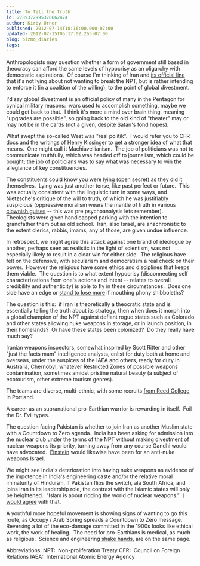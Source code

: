 ```yaml
---
title: To Tell the Truth
id: 2789372995376662474
author: Kirby Urner
published: 2012-07-14T18:16:00.000-07:00
updated: 2012-07-15T06:17:02.265-07:00
blog: bizmo_diaries
tags: 
---
```


Anthropologists may question whether a form of government still based in theocracy can afford the same levels of hypocrisy as an oligarchy with democratic aspirations.  Of course I'm thinking of Iran and [its official line](http://www.csmonitor.com/World/Middle-East/2010/0504/NPT-101-Is-Iran-violating-the-nuclear-treaty) that it's not lying about not wanting to break the NPT, but is rather intending to enforce it (in a coalition of the willing), to the point of global divestment.

I'd say global divestment is an official policy of many in the Pentagon for cynical military reasons:  wars used to accomplish something, maybe we could get back to that.  I think it's more a mind over brain thing, meaning "upgrades are possible", so going back to the old kind of "theater" may or may not be in the cards (not a given, despite Satan's fond hopes).

What swept the so-called West was "real politik".  I would refer you to CFR docs and the writings of Henry Kissinger to get a stronger idea of what that means.  One might call it Machiavellianism.  The job of politicians was not to communicate truthfully, which was handed off to journalism, which could be bought; the job of politicians was to say what was necessary to win the allegiance of key constituencies.

The constituents could know you were lying (open secret) as they did it themselves.  Lying was just another tense, like past perfect or future.  This was actually consistent with the linguistic turn in some ways, and Nietzsche's critique of the will to truth, of which he was justifiably suspicious (oppressive moralism wears the mantle of truth in various [clownish guises](http://worldgame.blogspot.com/2004/12/team-america-world-police-movie-review_04.html) -- this was pre psychoanalysis lets remember).  Theologists were given handicapped parking with the intention to grandfather them out as old school.  Iran, also Israel, are anachronistic to the extent clerics, rabbis, imams, any of those, are given undue influence.

In retrospect, we might agree this attack against one brand of ideologue by another, perhaps seen as realistic in the light of scientism, was not especially likely to result in a clear win for either side.  The religious have felt on the defensive, with secularism and democratism a real check on their power.  However the religious have some ethics and disciplines that keeps them viable.  The question is to what extent hypocrisy (disconnecting self characterizations from one's actions and intent -- relates to overall credibility and authenticity) is able to fly in these circumstances.  Does one side have an edge or [stand to lose more](http://controlroom.blogspot.com/2008/07/psy-war-whos-losing.html) if mouthing phony shibboleths?

The question is this:  if Iran is theoretically a theocratic state and is essentially telling the truth about its strategy, then when does it morph into a global champion of the NPT against defiant rogue states such as Colorado and other states allowing nuke weapons in storage, or in launch position, in their homelands?  Or have these states been colonized?  Do they really have much say?

Iranian weapons inspectors, somewhat inspired by Scott Ritter and other "just the facts mam" intelligence analysts, enlist for duty both at home and overseas, under the auspices of the IAEA and others, ready for duty in Australia, Chernobyl, whatever Restricted Zones of possible weapons contamination, sometimes amidst pristine natural beauty (a subject of ecotourism, other extreme tourism genres).

The teams are diverse, multi-ethnic, with some recruits [from Reed College](http://controlroom.blogspot.com/2011/03/stewart-brand-at-reed-college.html) in Portland.

A career as an supranational pro-Earthian warrior is rewarding in itself.  Foil the Dr. Evil types.

The question facing Pakistan is whether to join Iran as another Muslim state with a Countdown to Zero agenda.  India has been asking for admission into the nuclear club under the terms of the NPT without making divestment of nuclear weapons its priority, turning away from any course Gandhi would have advocated.  [Einstein](http://worldgame.blogspot.com/2010/07/einstein-omsi.html) would likewise have been for an anti-nuke weapons Israel.

We might see India's deterioration into having nuke weapons as evidence of the impotence in India's engineering caste and/or the relative moral immaturity of Hinduism. If Pakistan flips the switch, ala South Africa, and joins Iran in its leadership role, the contrast with the Islamic states will only be heightened.  "Islam is about ridding the world of nuclear weapons."  [I would agree](http://controlroom.blogspot.com/2006/02/jihad.html) with that.

A youthful more hopeful movement is showing signs of wanting to go this route, as Occupy / Arab Spring spreads a Countdown to Zero message.  Reversing a lot of the eco-damage committed in the 1900s looks like ethical work, the work of healing.  The need for pro-Earthians is medical, as much as religious.  Science and engineering [shake hands](http://4dsolutions.net/mycartoons/cartoon2.html), are on the same page.

Abbreviations:
NPT:  Non-proliferation Treaty
CFR:  Council on Foreign Relations 
IAEA:  International Atomic Energy Agency